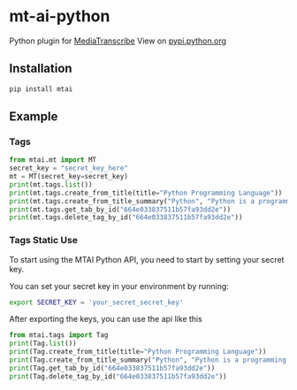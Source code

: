 # mt-ai-python
Python plugin for [MediaTranscribe](https://www.mediatranscribe.com/) View on [pypi.python.org](https://pypi.org/project/mtai/)

## Installation
```sh
pip install mtai
```
## Example
### Tags
```python
from mtai.mt import MT
secret_key = "secret_key_here"
mt = MT(secret_key=secret_key)
print(mt.tags.list())
print(mt.tags.create_from_title(title="Python Programming Language"))
print(mt.tags.create_from_title_summary("Python", "Python is a programming language"))
print(mt.tags.get_tab_by_id("664e033837511b57fa93dd2e"))
print(mt.tags.delete_tag_by_id("664e033837511b57fa93dd2e"))
```

### Tags Static Use
To start using the MTAI Python API, you need to start by setting your secret key.

You can set your secret key in your environment by running:

```sh
export SECRET_KEY = 'your_secret_secret_key'
```

After exporting the keys, you can use the api like this
```python
from mtai.tags import Tag
print(Tag.list())
print(Tag.create_from_title(title="Python Programming Language"))
print(Tag.create_from_title_summary("Python", "Python is a programming language"))
print(Tag.get_tab_by_id("664e033837511b57fa93dd2e"))
print(Tag.delete_tag_by_id("664e033837511b57fa93dd2e"))
```

